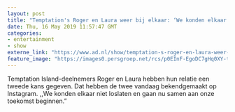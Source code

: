 ```yaml
---
layout: post
title: "Temptation's Roger en Laura weer bij elkaar: ‘We konden elkaar niet loslaten’"
date: Thu, 16 May 2019 11:57:47 GMT
categories: 
- entertainment 
- show 
externe_link: "https://www.ad.nl/show/temptation-s-roger-en-laura-weer-bij-elkaar-we-konden-elkaar-niet-loslaten~a811030b/"
feature_image: "https://images0.persgroep.net/rcs/p0EInF-EgoDC7gHq0XY-t4ctJjM/diocontent/140821361/_fitwidth/400/?appId=21791a8992982cd8da851550a453bd7f&quality=0.7"
---
```


Temptation Island-deelnemers Roger en Laura hebben hun relatie een tweede kans gegeven. Dat hebben de twee vandaag bekendgemaakt op Instagram. ,,We konden elkaar niet loslaten en gaan nu samen aan onze toekomst beginnen.”
